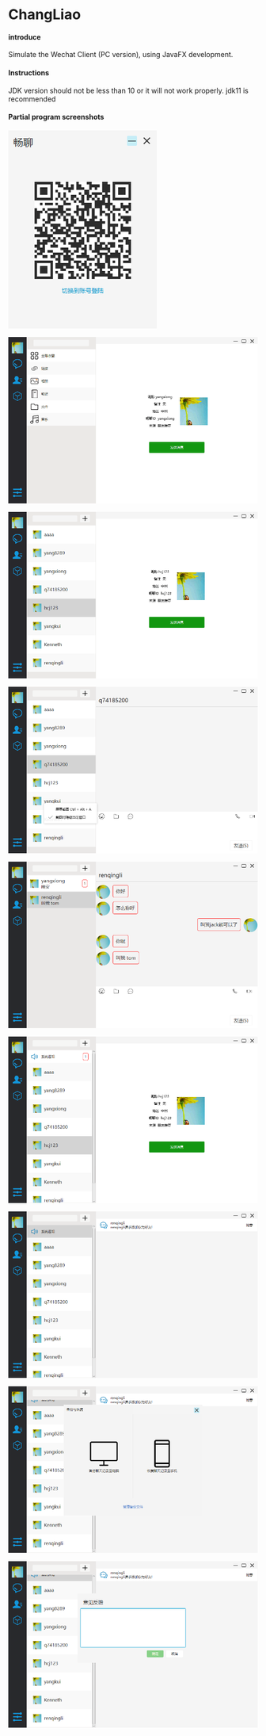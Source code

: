 # ChangLiao

#### introduce

Simulate the Wechat Client (PC version), using JavaFX development.


#### Instructions

JDK version should not be less than 10 or it will not work properly. jdk11 is recommended

#### Partial program screenshots

![platform](https://github.com/GZYangKui/ChangLiao/blob/master/SNAPSHOT-SHOOT/2.png)

![platform](https://github.com/GZYangKui/ChangLiao/blob/master/SNAPSHOT-SHOOT/3.png)

![platform](https://github.com/GZYangKui/ChangLiao/blob/master/SNAPSHOT-SHOOT/1.png)

![platform](https://github.com/GZYangKui/ChangLiao/blob/master/SNAPSHOT-SHOOT/4.png)

![platform](https://github.com/GZYangKui/ChangLiao/blob/master/SNAPSHOT-SHOOT/5.png)

![platform](https://github.com/GZYangKui/ChangLiao/blob/master/SNAPSHOT-SHOOT/6.png)

![platform](https://github.com/GZYangKui/ChangLiao/blob/master/SNAPSHOT-SHOOT/7.png)

![platform](https://github.com/GZYangKui/ChangLiao/blob/master/SNAPSHOT-SHOOT/8.png)

![platform](https://github.com/GZYangKui/ChangLiao/blob/master/SNAPSHOT-SHOOT/9.png)



